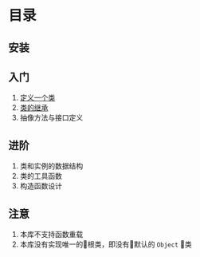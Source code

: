 目录
====

安装
----

入门
----
1. [定义一个类](./define_class.md)
2. [类的继承](./inherit_class.md)
3. 抽像方法与接口定义

进阶
----
1. 类和实例的数据结构
2. 类的工具函数
3. 构造函数设计

注意
----
1. 本库不支持函数重载
2. 本库没有实现唯一的根类，即没有默认的 `Object` 类